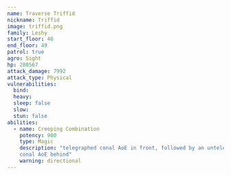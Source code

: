 ```yaml
---
name: Traverse Triffid
nickname: Triffid
image: triffid.png
family: Leshy
start_floor: 46
end_floor: 49
patrol: true
agro: Sight
hp: 280567
attack_damage: 7992
attack_type: Physical
vulnerabilities:
  bind: 
  heavy: 
  sleep: false
  slow: 
  stun: false
abilities:
  - name: Creeping Combination
    potency: 900
    type: Magic
    description: "telegraphed conal AoE in front, followed by an untelegraphed
    conal AoE behind"
    warning: directional
---
```


